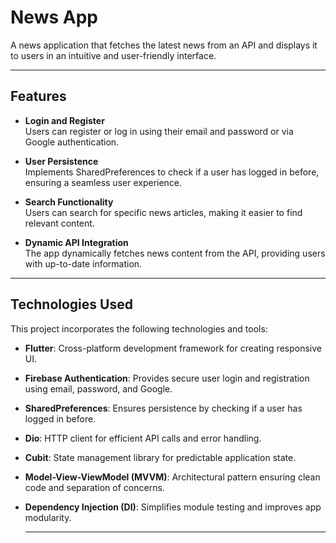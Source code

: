 # News App

A news application that fetches the latest news from an API and displays it to users in an intuitive and user-friendly interface.

---

## Features

- **Login and Register**  
  Users can register or log in using their email and password or via Google authentication.

- **User Persistence**  
  Implements SharedPreferences to check if a user has logged in before, ensuring a seamless user experience.

- **Search Functionality**  
  Users can search for specific news articles, making it easier to find relevant content.

- **Dynamic API Integration**  
  The app dynamically fetches news content from the API, providing users with up-to-date information.

---

## Technologies Used

This project incorporates the following technologies and tools:

- **Flutter**: Cross-platform development framework for creating responsive UI.
- **Firebase Authentication**: Provides secure user login and registration using email, password, and Google.
- **SharedPreferences**: Ensures persistence by checking if a user has logged in before.
- **Dio**: HTTP client for efficient API calls and error handling.
- **Cubit**: State management library for predictable application state.
- **Model-View-ViewModel (MVVM)**: Architectural pattern ensuring clean code and separation of concerns.
- **Dependency Injection (DI)**: Simplifies module testing and improves app modularity.

  ---
  
